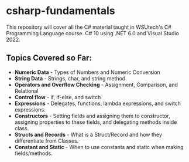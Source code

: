 # csharp-fundamentals
This repository will cover all the C# material taught in WSUtech's C# Programming Language course.
C# 10 using .NET 6.0 and Visual Studio 2022.

## Topics Covered so Far:
* **Numeric Data** - Types of Numbers and Numeric Conversion
* **String Data** - Strings, char, and string method.
* **Operators and Overflow Checking** - Assignment, Comparison, and Relational
* **Control flow** - if, if-else, and switch
* **Expressions** - Delegates, functions, lambda expressions, and switch expressions.
* **Constructors** - Setting fields and assigning them to constructor, assigning properties to these fields, and delegating methods inside class.
* **Structs and Records** - What is a Struct/Record and how they differentiate from Classes.
* **Constant and Static** - When to use constants and static when making fields/methods.
